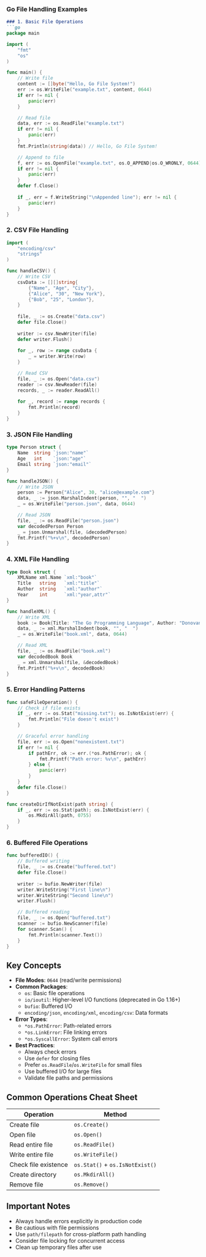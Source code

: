 
### Go File Handling Examples

```markdown
### 1. Basic File Operations
```go
package main

import (
    "fmt"
    "os"
)

func main() {
    // Write file
    content := []byte("Hello, Go File System!")
    err := os.WriteFile("example.txt", content, 0644)
    if err != nil {
        panic(err)
    }

    // Read file
    data, err := os.ReadFile("example.txt")
    if err != nil {
        panic(err)
    }
    fmt.Println(string(data)) // Hello, Go File System!

    // Append to file
    f, err := os.OpenFile("example.txt", os.O_APPEND|os.O_WRONLY, 0644)
    if err != nil {
        panic(err)
    }
    defer f.Close()
    
    if _, err = f.WriteString("\nAppended line"); err != nil {
        panic(err)
    }
}
```

### 2. CSV File Handling
```go
import (
    "encoding/csv"
    "strings"
)

func handleCSV() {
    // Write CSV
    csvData := [][]string{
        {"Name", "Age", "City"},
        {"Alice", "30", "New York"},
        {"Bob", "25", "London"},
    }
    
    file, _ := os.Create("data.csv")
    defer file.Close()
    
    writer := csv.NewWriter(file)
    defer writer.Flush()
    
    for _, row := range csvData {
        _ = writer.Write(row)
    }

    // Read CSV
    file, _ := os.Open("data.csv")
    reader := csv.NewReader(file)
    records, _ := reader.ReadAll()
    
    for _, record := range records {
        fmt.Println(record)
    }
}
```

### 3. JSON File Handling
```go
type Person struct {
    Name  string `json:"name"`
    Age   int    `json:"age"`
    Email string `json:"email"`
}

func handleJSON() {
    // Write JSON
    person := Person{"Alice", 30, "alice@example.com"}
    data, _ := json.MarshalIndent(person, "", "  ")
    _ = os.WriteFile("person.json", data, 0644)

    // Read JSON
    file, _ := os.ReadFile("person.json")
    var decodedPerson Person
    _ = json.Unmarshal(file, &decodedPerson)
    fmt.Printf("%+v\n", decodedPerson)
}
```

### 4. XML File Handling
```go
type Book struct {
    XMLName xml.Name `xml:"book"`
    Title   string   `xml:"title"`
    Author  string   `xml:"author"`
    Year    int      `xml:"year,attr"`
}

func handleXML() {
    // Write XML
    book := Book{Title: "The Go Programming Language", Author: "Donovan & Kernighan", Year: 2015}
    data, _ := xml.MarshalIndent(book, "", "  ")
    _ = os.WriteFile("book.xml", data, 0644)

    // Read XML
    file, _ := os.ReadFile("book.xml")
    var decodedBook Book
    _ = xml.Unmarshal(file, &decodedBook)
    fmt.Printf("%+v\n", decodedBook)
}
```

### 5. Error Handling Patterns
```go
func safeFileOperation() {
    // Check if file exists
    if _, err := os.Stat("missing.txt"); os.IsNotExist(err) {
        fmt.Println("File doesn't exist")
    }

    // Graceful error handling
    file, err := os.Open("nonexistent.txt")
    if err != nil {
        if pathErr, ok := err.(*os.PathError); ok {
            fmt.Printf("Path error: %v\n", pathErr)
        } else {
            panic(err)
        }
    }
    defer file.Close()
}

func createDirIfNotExist(path string) {
    if _, err := os.Stat(path); os.IsNotExist(err) {
        os.MkdirAll(path, 0755)
    }
}
```

### 6. Buffered File Operations
```go
func bufferedIO() {
    // Buffered writing
    file, _ := os.Create("buffered.txt")
    defer file.Close()
    
    writer := bufio.NewWriter(file)
    writer.WriteString("First line\n")
    writer.WriteString("Second line\n")
    writer.Flush()

    // Buffered reading
    file, _ := os.Open("buffered.txt")
    scanner := bufio.NewScanner(file)
    for scanner.Scan() {
        fmt.Println(scanner.Text())
    }
}
```

## Key Concepts
- **File Modes**: `0644` (read/write permissions)
- **Common Packages**:
  - `os`: Basic file operations
  - `io/ioutil`: Higher-level I/O functions (deprecated in Go 1.16+)
  - `bufio`: Buffered I/O
  - `encoding/json`, `encoding/xml`, `encoding/csv`: Data formats
- **Error Types**:
  - `*os.PathError`: Path-related errors
  - `*os.LinkError`: File linking errors
  - `*os.SyscallError`: System call errors
- **Best Practices**:
  - Always check errors
  - Use `defer` for closing files
  - Prefer `os.ReadFile`/`os.WriteFile` for small files
  - Use buffered I/O for large files
  - Validate file paths and permissions

## Common Operations Cheat Sheet
| Operation               | Method                          |
|-------------------------|---------------------------------|
| Create file             | `os.Create()`                   |
| Open file               | `os.Open()`                     |
| Read entire file        | `os.ReadFile()`                 |
| Write entire file       | `os.WriteFile()`                |
| Check file existence    | `os.Stat()` + `os.IsNotExist()` |
| Create directory        | `os.MkdirAll()`                 |
| Remove file             | `os.Remove()`                   |


## Important Notes
- Always handle errors explicitly in production code
- Be cautious with file permissions
- Use `path/filepath` for cross-platform path handling
- Consider file locking for concurrent access
- Clean up temporary files after use
```
